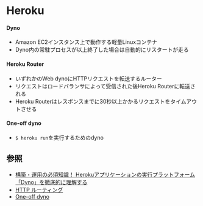 # Heroku
#### Dyno
- Amazon EC2インスタンス上で動作する軽量Linuxコンテナ
- Dyno内の常駐プロセスが以上終了した場合は自動的にリスタートが走る

#### Heroku Router
- いずれかのWeb dynoにHTTPリクエストを転送するルーター
- リクエストはロードバランサによって受信された後Heroku Routerに転送される
- Heroku Routerはレスポンスまでに30秒以上かかるリクエストをタイムアウトさせる

#### One-off dyno
- `$ heroku run`を実行するためのdyno

## 参照
- [構築・運用の必須知識！ Herokuアプリケーションの実行プラットフォーム「Dyno」を徹底的に理解する](https://codezine.jp/article/detail/8344)
- [HTTP ルーティング](https://devcenter.heroku.com/ja/articles/http-routing)
- [One-off dyno](https://devcenter.heroku.com/ja/articles/one-off-dynos)
